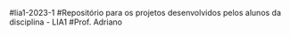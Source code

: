 #lia1-2023-1
#Repositório para os projetos desenvolvidos pelos alunos da disciplina - LIA1
#Prof. Adriano
